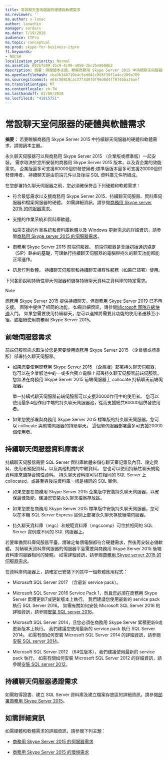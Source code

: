 ```yaml
---
title: 常設聊天室伺服器的硬體與軟體需求
ms.reviewer: ''
ms.author: v-lanac
author: lanachin
manager: serdars
ms.date: 7/19/2018
audience: ITPro
ms.topic: conceptual
ms.prod: skype-for-business-itpro
f1.keywords:
- NOCSH
localization_priority: Normal
ms.assetid: 692b7d99-1bc9-4c99-a050-2bc2be8688b2
description: 摘要：請閱讀本主題，瞭解商務用 Skype Server 2015 中持續聊天伺服器的硬體和軟體需求。
ms.openlocfilehash: cba3b340710e4c5ed041c085f39f1a4cc209a789
ms.sourcegitcommit: e64c50818cac37f3d6f0f96d0d4ff0f4bba24aef
ms.translationtype: MT
ms.contentlocale: zh-TW
ms.lasthandoff: 02/06/2020
ms.locfileid: "41815751"
---
```

# <a name="hardware-and-software-requirements-for-persistent-chat-server-in-skype-for-business-server-2015"></a>常設聊天室伺服器的硬體與軟體需求
 
**摘要：** 若要瞭解商務用 Skype Server 2015 中持續聊天伺服器的硬體和軟體需求，請閱讀本主題。
  
永久聊天伺服器可以與商務用 Skype Server 2015 （企業版或標準版）一起安裝。 需求取決於您所安裝的商務用 Skype Server 2015 版本，以及貴企業的效能需求。 企業版最多可支援80000個併發使用者;標準版版本最多可支援20000個併發使用者。 持續聊天是由前端元件以及後端 SQL 資料庫元件所組成。
  
在您部署持久聊天伺服器之前，您必須確保符合下列硬體和軟體需求：
  
- 符合最低需求以支援商務用 Skype Server 2015、持續聊天伺服器、資料庫伺服器和檔案伺服器的硬體。 如需詳細資訊，請參閱[商務用 Skype server 2015 的伺服器需求](../../plan-your-deployment/requirements-for-your-environment/server-requirements.md)。
    
- 支援的作業系統和資料庫軟體。
    
    如需支援的作業系統和資料庫軟體以及 Windows 更新需求的詳細資訊，請參閱[商務用 Skype server 2015 的伺服器需求](../../plan-your-deployment/requirements-for-your-environment/server-requirements.md)。
    
- 商務用 Skype Server 2015 前端伺服器。 前端伺服器是會話初始通訊協定（SIP）路由的基礎，可讓執行持續聊天伺服器的電腦與持久的聊天功能都能正常運作。 
    
- 訊息佇列軟體。 持續聊天伺服器和持續聊天相容性服務（如果已部署）使用。
    
下列各節說明持續性聊天伺服器和儲存持續聊天資料之資料庫的特定需求。

> [!NOTE] 
> 商務用 Skype Server 2015 提供持續聊天，但商務用 Skype Server 2019 已不再支援。 團隊中提供了相同的功能。 如需詳細資訊，請參閱[Microsoft 團隊升級快速](/microsoftteams/upgrade-start-here)入門。 如果您需要使用持續聊天，您可以選擇將需要此功能的使用者遷移至小組，或繼續使用商務用 Skype Server 2015。 
  
## <a name="front-end-server-requirements"></a>前端伺服器需求

前端伺服器需求取決於您是否要使用商務用 Skype Server 2015 （企業版或標準版）部署持久聊天伺服器。
  
- 如果您要使用商務用 Skype Server 2015 （企業版）部署持久聊天伺服器，您可以在企業版池中的一或多台獨立電腦上部署持久聊天伺服器前端伺服器。 您無法在商務用 Skype Server 2015 前端伺服器上 collocate 持續聊天前端伺服器。 
    
    單一持續式聊天伺服器前端伺服器可以支援20000作用中的使用者。 您可以使用最多4個作用中端的持久聊天伺服器池，從而支援總共80000個併發使用者。 
    
- 如果您要部署與商務用 Skype Server 2015 標準版的持久聊天伺服器，您可以 collocate 與前端伺服器的持續聊天。 這個單伺服器部署最多可支援20000個使用者。 
    
## <a name="persistent-chat-server-database-requirements"></a>持續聊天伺服器資料庫需求

持續聊天伺服器需要 SQL Server 資料庫軟體來儲存聊天室記錄及內容、設定資料、使用者預配資料，以及其他相關的中繼資料。 您也可以使用持續性聊天規範資料庫來儲存合規性資料。 持久聊天資料庫可以在相同的 SQL Server 上 collocated，或甚至與後端資料庫一樣是相同的 SQL 實例。 
  
- 如果您要在商務用 Skype Server 2015 企業版中安裝持久聊天伺服器，以確保最佳效能，建議您安裝永久聊天檔案存放區。
    
- 如果您要在商務用 Skype Server 2015 標準版中安裝持久聊天伺服器，您可以在本機 SQL Server Express 實例上部署永久聊天存放後端伺服器。
    
- 持久聊天資料庫（mgc）和規範資料庫（mgccomp）可位於相同的 SQL Server 實例或不同的 SQL 伺服器上。
    
若要準備資料庫伺服器平臺，請確定每個電腦都符合硬體需求，然後再安裝必備軟體。 持續聊天資料庫伺服器的伺服器平臺需要與商務用 Skype Server 2015 後端資料庫伺服器相同的硬體。 如需詳細資訊，請參閱[商務用 Skype server 2015 的伺服器需求](../../plan-your-deployment/requirements-for-your-environment/server-requirements.md)。
  
在資料庫伺服器上，請確定已安裝下列其中一個軟體應用程式：

- Microsoft SQL Server 2017 （含最新 service pack）。

- Microsoft SQL Server 2016 Service Pack 1，而且您必須在商務用 Skype Server 累積更新7或更新版本上執行。 我們建議您使用最新的 service pack 執行 SQL Server 2016。 如需有關如何安裝 Microsoft SQL Server 2016 的詳細資訊，請參閱[安裝 SQL server 2016](https://docs.microsoft.com/pt-pt/sql/database-engine/install-windows/install-sql-server?view=sql-server-2016)。

- Microsoft SQL Server 2014，且您必須在商務用 Skype Server 累積更新6或更新版本上執行。 我們建議您使用最新的 service pack 執行 SQL Server 2014。 如需有關如何安裝 Microsoft SQL Server 2014 的詳細資訊，請參閱[安裝 SQL server 2014](https://docs.microsoft.com/pt-pt/sql/database-engine/install-windows/install-sql-server?view=sql-server-2014)。

- Microsoft SQL Server 2012 （64位版本），我們建議使用最新的 service pack 執行。 如需有關如何安裝 Microsoft SQL Server 2012 的詳細資訊，請參閱[安裝 SQL server 2012](https://go.microsoft.com/fwlink/p/?LinkID=248559)。

## <a name="persistent-chat-server-certificate-requirements"></a>持續聊天伺服器憑證需求

如需取得證書、建立 SQL Server 資料庫及建立檔案存放區的詳細資訊，請參閱[部署商務用 Skype Server 2015](../../deploy/deploy.md)。 
  
## <a name="for-more-information"></a>如需詳細資訊

如需硬體和軟體需求的詳細資訊，請參閱下列主題：
  
- [商務用 Skype Server 2015 的伺服器需求](../../plan-your-deployment/requirements-for-your-environment/server-requirements.md)
    
- [商務用 Skype Server 2015 的環境需求](../../plan-your-deployment/requirements-for-your-environment/environmental-requirements.md)
    

